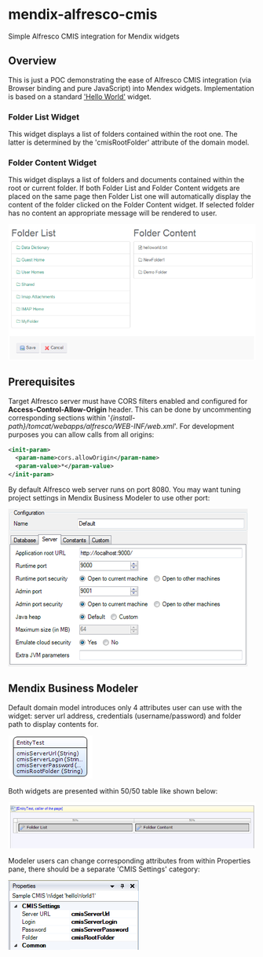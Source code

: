 # mendix-alfresco-cmis
Simple Alfresco CMIS integration for Mendix widgets

## Overview
This is just a POC demonstrating the ease of Alfresco CMIS integration (via Browser binding and pure JavaScript) into Mendex widgets. Implementation is based on a standard ['Hello World'](https://world.mendix.com/display/howto50/Creating+a+Basic+Hello+World+Custom+Widget) widget. 

### Folder List Widget
This widget displays a list of folders contained within the root one. The latter is determined by the 'cmisRootFolder' attribute of the domain model.

### Folder Content Widget
This widget displays a list of folders and documents contained within the root or current folder. If both Folder List and Folder Content widgets are placed on the same page then Folder List one will automatically display the content of the folder clicked on the Folder Content widget. If selected folder has no content an appropriate message will be rendered to user.

![widget1](https://github.com/DenisVuyka/mendix-alfresco-cmis/blob/master/images/widget.png)

## Prerequisites
Target Alfresco server must have CORS filters enabled and configured for **Access-Control-Allow-Origin** header. This can be done by uncommenting corresponding sections within '_{install-path}/tomcat/webapps/alfresco/WEB-INF/web.xml_'. For development purposes you can allow calls from all origins:

```xml
<init-param>
  <param-name>cors.allowOrigin</param-name>
  <param-value>*</param-value>
</init-param>
```

By default Alfresco web server runs on port 8080. You may want tuning project settings in Mendix Business Modeler to use other port:

![server-settings](https://github.com/DenisVuyka/mendix-alfresco-cmis/blob/master/images/server_settings.png)

## Mendix Business Modeler
Default domain model introduces only 4 attributes user can use with the widget: server url address, credentials (username/password) and folder path to display contents for.

![domain-model](https://github.com/DenisVuyka/mendix-alfresco-cmis/blob/master/images/domain_model.png)

Both widgets are presented within 50/50 table like shown below:

![modeler1](https://github.com/DenisVuyka/mendix-alfresco-cmis/blob/master/images/layout.png)

Modeler users can change corresponding attributes from within Properties pane, there should be a separate 'CMIS Settings' category:

![modeler2](https://github.com/DenisVuyka/mendix-alfresco-cmis/blob/master/images/modeler_02.png)
